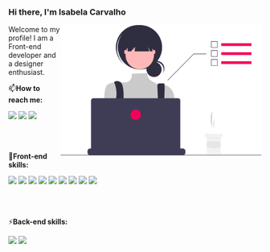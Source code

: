 ### Hi there, I'm Isabela Carvalho

<img src="https://raw.githubusercontent.com/isferrei/isferrei/main/undraw_dev_focus_re_6iwt.svg" min-width="400px" max-width="400px" width="400px" align="right" alt="Computador iuriCode">


Welcome to my profile! I am a Front-end developer and a designer enthusiast.
<p align="left">
 📫<b>How to reach me:</b>
</p>
  <a href="https://www.linkedin.com/in/isabeladcarvalho/" alt="Linkedin" target="_blank">
  <img blank='' src="https://img.shields.io/badge/-Linkedin-0e76a8?style=flat-square&logo=Linkedin&logoColor=white&link=LINK-DO-SEU-LINKEDIN" /></a>

  <a href="https://api.whatsapp.com/send?phone=5524999158955" alt="WhatsApp" target="_blank">
  <img src="https://img.shields.io/badge/-WhatsApp-25d366?style=flat-square&labelColor=25d366&logo=whatsapp&logoColor=white&link=API-DO-SEU-WHATSAPP"/></a>
  
  <a href="https://drive.google.com/file/d/11FOGkvi34SbL-pjf9SySHBfLoAd2_ZJv/view" alt="Resume" target="_blank">
  <img src="https://img.shields.io/badge/-Resume-f50057?style=flat-square"/>
  </a>

<br><br>

<p align="left">🦄<b>Front-end skills:</b></p>
 <div> 
  <img blank='' src="https://img.shields.io/badge/React-2f3e46?style=for-the-badge&logo=react&logoColor=61DAFB" />
  <img blank='' src="https://img.shields.io/badge/Vue.js-2f3e46?style=for-the-badge&logo=vue.js&logoColor=4FC08D" />
  <img blank='' src="https://img.shields.io/badge/JavaScript-2f3e46?style=for-the-badge&logo=javascript&logoColor=gold" />
  <img blank='' src="https://img.shields.io/badge/TypeScript-2f3e46?style=for-the-badge&logo=typescript&logoColor=blue" />
  <img blank='' src="https://img.shields.io/badge/HTML5-2f3e46?style=for-the-badge&logo=html5&logoColor=orange"/>
  <img blank='' src="https://img.shields.io/badge/CSS3-2f3e46?style=for-the-badge&logo=css3&logoColor=green" />
  <img blank='' src="https://img.shields.io/badge/Sass-2f3e46?style=for-the-badge&logo=sass&logoColor=FD406A" />
  <img blank='' src="https://img.shields.io/badge/Bootstrap-2f3e46?style=for-the-badge&logo=bootstrap&logoColor=a65ce6" />
  <img blank='' src="https://img.shields.io/badge/Tailwind_CSS-2f3e46?style=for-the-badge&logo=tailwind-css&logoColor=53cbcf" />
</div>

<br><br>

<p align="left">⚡<b>Back-end skills:</b></p>
<div> 
  <img blank='' src="https://img.shields.io/badge/PHP-2f3e46?style=for-the-badge&logo=php&logoColor=B49cec" />
  <img blank='' src="https://img.shields.io/badge/Node.js-2f3e46?style=for-the-badge&logo=node.js&logoColor=40FD61" />
</div>


<!--
**isferrei/isferrei** is a ✨ _special_ ✨ repository because its `README.md` (this file) appears on your GitHub profile.

Here are some ideas to get you started:

- 🔭 I’m currently working on ...
- 🌱 I’m currently learning ...
- 👯 I’m looking to collaborate on ...
- 🤔 I’m looking for help with ...
- 💬 Ask me about ...
- 📫 How to reach me: ...
- 😄 Pronouns: ...
- ⚡ Fun fact: ...
-->
